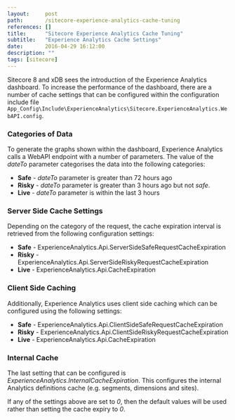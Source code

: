 ```yaml
---
layout:     post
path:       /sitecore-experience-analytics-cache-tuning
references: []
title:      "Sitecore Experience Analytics Cache Tuning"
subtitle:   "Experience Analytics Cache Settings"
date:       2016-04-29 16:12:00
description: ""
tags: [sitecore]
---
```


Sitecore 8 and xDB sees the introduction of the Experience 
Analytics dashboard. To increase the performance of the dashboard,
there are a number of cache settings that can be configured 
within the configuration include file `App_Config\Include\ExperienceAnalytics\Sitecore.ExperienceAnalytics.WebAPI.config`.

### Categories of Data

To generate the graphs shown within the dashboard, Experience 
Analytics calls a WebAPI endpoint with a number of parameters.
The value of the *dateTo* parameter categorises the data 
into the following categories:

* **Safe** - *dateTo* parameter is greater than 72 hours ago
* **Risky** - *dateTo* parameter is greater than  3 hours ago but not *safe*.
* **Live** - *dateTo* parameter is within the last 3 hours

### Server Side Cache Settings

Depending on the category of the request, the cache 
expiration interval is retrieved from the following configuration
settings:

* **Safe** - ExperienceAnalytics.Api.ServerSideSafeRequestCacheExpiration
* **Risky** - ExperienceAnalytics.Api.ServerSideRiskyRequestCacheExpiration
* **Live** - ExperienceAnalytics.Api.CacheExpiration

### Client Side Caching

Additionally, Experience Analytics uses client side caching 
which can be configured using the following settings:

* **Safe** - ExperienceAnalytics.Api.ClientSideSafeRequestCacheExpiration
* **Risky** - ExperienceAnalytics.Api.ClientSideRiskyRequestCacheExpiration
* **Live** - ExperienceAnalytics.Api.CacheExpiration

### Internal Cache

The last setting that can be configured is *ExperienceAnalytics.InternalCacheExpiration*. 
This configures the internal Analytics definitions cache (e.g. segments, dimensions and sites).

If any of the settings above are set to *0*, then the default values will be used
rather than setting the cache expiry to *0*.

